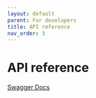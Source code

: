```yaml
---
layout: default
parent: For developers
title: API reference
nav_order: 3
---
```


# API reference

[Swagger Docs](https://docs.lnbits.org/devs/swagger.html)
